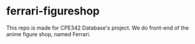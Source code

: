 # ferrari-figureshop
This repo is made for CPE342 Database's project. We do front-end of the anime figure shop, named Ferrari.
